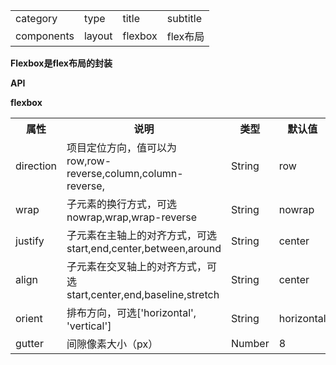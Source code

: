 <table>
  <tr>
    <td>category</td>
    <td>type</td>
    <td>title</td>
    <td>subtitle</td>
  </tr>
  <tr>
    <td>components</td>
    <td>layout</td>
    <td>flexbox</td>
    <td>flex布局</td>
  </tr>
</table>

<strong>Flexbox是flex布局的封装</strong>

<strong>API</strong>

<strong>flexbox</strong>

<table>
  <tr>
    <th>属性</th>
    <th>说明</th>
    <th>类型</th>
    <th>默认值</th>
  </tr>
  <tr>
    <td>
      direction
    </td>
    <td>
      项目定位方向，值可以为 row,row-reverse,column,column-reverse, 
    </td>
    <td>
      String
    </td>
    <td>
      row
    </td>
  </tr>
   <tr>
    <td>
      wrap
    </td>
    <td>
      子元素的换行方式，可选nowrap,wrap,wrap-reverse 
    </td>
    <td>
      String
    </td>
    <td>
      nowrap
    </td>
  </tr>
  <tr>
    <td>
      justify
    </td>
    <td>
      子元素在主轴上的对齐方式，可选start,end,center,between,around 
    </td>
    <td>
      String
    </td>
    <td>
      center
    </td>
  </tr>
  <tr>
    <td>
      align
    </td>
    <td>
      子元素在交叉轴上的对齐方式，可选start,center,end,baseline,stretch 
    </td>
    <td>
      String
    </td>
    <td>
      center
    </td>
  </tr>
  <tr>
    <td>
      orient
    </td>
    <td>
     排布方向，可选['horizontal', 'vertical'] 
    </td>
    <td>
      String
    </td>
    <td>
      horizontal	
    </td>
  </tr>
  <tr>
    <td>
      gutter
    </td>
    <td>
     间隙像素大小（px）
    </td>
    <td>
      Number
    </td>
    <td>
      8	
    </td>
  </tr>
</table>
